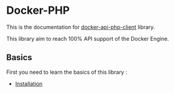 # Docker-PHP

This is the documentation for [docker-api-php-client](https://github.com/Morgonus/docker-api-php-client) library.

This library aim to reach 100% API support of the Docker Engine.

## Basics

First you need to learn the basics of this library :

* [Installation](installation.md)